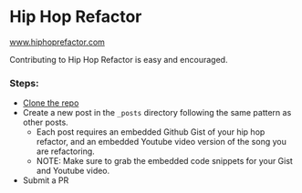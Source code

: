 # Hip Hop Refactor
www.hiphoprefactor.com

Contributing to Hip Hop Refactor is easy and encouraged. 

### Steps:

- [Clone the repo](https://github.com/hiphoprefactor/hiphoprefactor.github.io)
- Create a new post in the `_posts` directory following the same pattern as other posts.
    - Each post requires an embedded Github Gist of your hip hop refactor, and an embedded Youtube video version of the song you are refactoring.
    - NOTE: Make sure to grab the embedded code snippets for your Gist and Youtube video.
- Submit a PR


